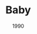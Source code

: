 ---
layout: productions
title: Baby
date: 1990
featured_image:
image_credit:
image_alt:
image_caption:
category:
Theatre: Players by the Sea
cast:
- Ensemble: Michael Lipp
crew:
- Director: Michael Lipp
external_links:
---